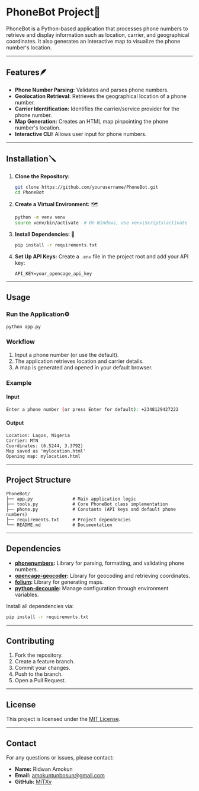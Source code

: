 # PhoneBot Project📲

PhoneBot is a Python-based application that processes phone numbers to retrieve and display information such as location, carrier, and geographical coordinates. It also generates an interactive map to visualize the phone number's location.

---

## Features🪶

- **Phone Number Parsing:** Validates and parses phone numbers.
- **Geolocation Retrieval:** Retrieves the geographical location of a phone number.
- **Carrier Identification:** Identifies the carrier/service provider for the phone number.
- **Map Generation:** Creates an HTML map pinpointing the phone number's location.
- **Interactive CLI:** Allows user input for phone numbers.

---

## Installation🪛

1. **Clone the Repository:**
    ```bash
    git clone https://github.com/yourusername/PhoneBot.git
    cd PhoneBot
    ```

2. **Create a Virtual Environment:** 🗺️
    ```bash
    python -m venv venv
    source venv/bin/activate  # On Windows, use venv\Scripts\activate
    ```

3. **Install Dependencies:** 📒
    ```bash
    pip install -r requirements.txt
    ```

4. **Set Up API Keys:**
    Create a `.env` file in the project root and add your API key:
    ```env
    API_KEY=your_opencage_api_key
    ```

---

## Usage

### Run the Application⚙️
```bash
python app.py
```

### Workflow
1. Input a phone number (or use the default).
2. The application retrieves location and carrier details.
3. A map is generated and opened in your default browser.

### Example
#### Input
```bash
Enter a phone number (or press Enter for default): +2348129427222
```
#### Output
```text
Location: Lagos, Nigeria
Carrier: MTN
Coordinates: (6.5244, 3.3792)
Map saved as 'mylocation.html'
Opening map: mylocation.html
```
---

## Project Structure
```
PhoneBot/
├── app.py               # Main application logic
├── tools.py             # Core PhoneBot class implementation
├── phone.py             # Constants (API keys and default phone numbers)
├── requirements.txt     # Project dependencies
└── README.md            # Documentation
```

---

## Dependencies

- **[phonenumbers](https://pypi.org/project/phonenumbers/):** Library for parsing, formatting, and validating phone numbers.
- **[opencage-geocoder](https://pypi.org/project/opencage/):** Library for geocoding and retrieving coordinates.
- **[folium](https://python-visualization.github.io/folium/):** Library for generating maps.
- **[python-decouple](https://pypi.org/project/python-decouple/):** Manage configuration through environment variables.

Install all dependencies via:
```bash
pip install -r requirements.txt
```

---

## Contributing

1. Fork the repository.
2. Create a feature branch.
3. Commit your changes.
4. Push to the branch.
5. Open a Pull Request.

---

## License

This project is licensed under the [MIT License](LICENSE).

---

## Contact

For any questions or issues, please contact:
- **Name:** Ridwan Amokun
- **Email:** amokuntunbosun@gmail.com
- **GitHub:** [MITXy](https://github.com/MITXy)
